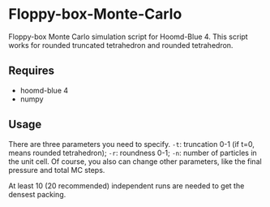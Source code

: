 # Floppy-box-Monte-Carlo
Floppy-box Monte Carlo simulation script for Hoomd-Blue 4. This script works for rounded truncated tetrahedron and rounded tetrahedron.

## Requires

- hoomd-blue 4
- numpy

## Usage

There are three parameters you need to specify. `-t`: truncation 0-1 (if t=0, means rounded tetrahedron); `-r`: roundness 0-1; `-n`: number of particles in the unit cell.
Of course, you also can change other parameters, like the final pressure and total MC steps.

At least 10 (20 recommended) independent runs are needed to get the densest packing.

